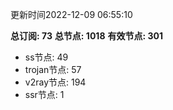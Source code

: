 更新时间2022-12-09 06:55:10

**总订阅: 73**
**总节点: 1018**
**有效节点: 301**
- ss节点: 49
- trojan节点: 57
- v2ray节点: 194
- ssr节点: 1
